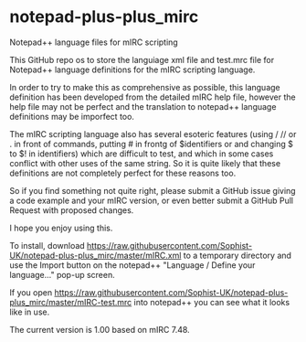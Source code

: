 # notepad-plus-plus_mirc
Notepad++ language files for mIRC scripting

This GitHub repo os to store the languiage xml file and test.mrc file for Notepad++ language definitions for the mIRC scripting language.

In order to try to make this as comprehensive as possible, this language definition has been developed from the detailed mIRC help file, however the help file may not be perfect and the translation to notepad++ language definitions may be imporfect too.

The mIRC scripting language also has several esoteric features (using / // or . in front of commands, putting # in frontg of $identifiers or and changing $ to $! in identifiers) which are difficult to test, and which in some cases conflict with other uses of the same string. So it is quite likely that these definitions are not completely perfect for these reasons too. 

So if you find something not quite right, please submit a GitHub issue giving a code example and your mIRC version, or even better submit a GitHub Pull Request with proposed changes.

I hope you enjoy using this.

To install, download https://raw.githubusercontent.com/Sophist-UK/notepad-plus-plus_mirc/master/mIRC.xml to a temporary directory and use the Import button on the notepad++ "Language / Define your language..." pop-up screen.

If you open https://raw.githubusercontent.com/Sophist-UK/notepad-plus-plus_mirc/master/mIRC-test.mrc into notepad++ you can see what it looks like in use.

The current version is 1.00 based on mIRC 7.48.
